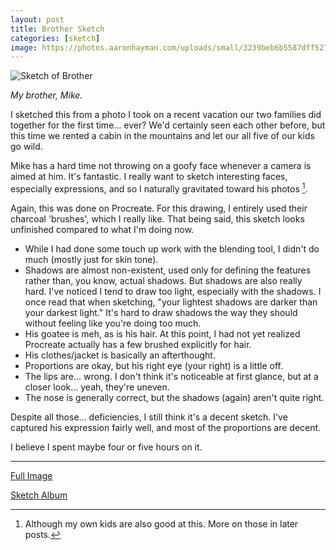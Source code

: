 ```yaml
---
layout: post
title: Brother Sketch
categories: [sketch]
image: https://photos.aaronhayman.com/uploads/small/3239beb6b5587dff527a85347e714989@2x.png
---
```


![Sketch of Brother](https://photos.aaronhayman.com/uploads/medium/3239beb6b5587dff527a85347e714989@2x.png)

_My brother, Mike._

<!--start-->

I sketched this from a photo I took on a recent vacation our two families did together for the first time... ever? We'd certainly seen each other before, but this time we rented a cabin in the mountains and let our all five of our kids go wild.

Mike has a hard time not throwing on a goofy face whenever a camera is aimed at him. It's fantastic. I really want to sketch interesting faces, especially expressions, and so I naturally gravitated toward his photos [^1].

Again, this was done on Procreate. For this drawing, I entirely used their charcoal 'brushes', which I really like. That being said, this sketch looks unfinished compared to what I'm doing now. 

<!--more-->

- While I had done some touch up work with the blending tool, I didn't do much (mostly just for skin tone). 
- Shadows are almost non-existent, used only for defining the features rather than, you know, actual shadows. But shadows are also really hard. I've noticed I tend to draw too light, especially with the shadows. I once read that when sketching, "your lightest shadows are darker than your darkest light." It's hard to draw shadows the way they should without feeling like you're doing too much.
- His goatee is meh, as is his hair. At this point, I had not yet realized Procreate actually has a few brushed explicitly for hair. 
- His clothes/jacket is basically an afterthought.
- Proportions are okay, but his right eye (your right) is a little off. 
- The lips are... wrong. I don't think it's noticeable at first glance, but at a closer look... yeah, they're uneven.
- The nose is generally correct, but the shadows (again) aren't quite right.

Despite all those... deficiencies, I still think it's a decent sketch. I've captured his expression fairly well, and most of the proportions are decent. 

I believe I spent maybe four or five hours on it.

---

[Full Image](https://photos.aaronhayman.com/view?p=16113413824936)

[Sketch Album](https://photos.aaronhayman.com/r/16113393858894)


[^1]: Although my own kids are also good at this. More on those in later posts.
